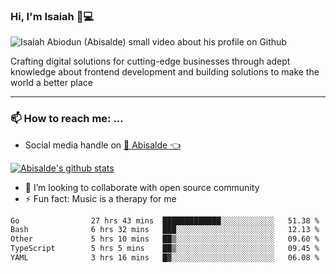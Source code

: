 ### Hi, I'm Isaiah 🌻💻

<img src="https://res.cloudinary.com/abisalde/image/upload/c_scale,h_311,w_816/v1616039512/Abisalde_github.gif" alt="Isaiah Abiodun (Abisalde) small video about his profile on Github">

Crafting digital solutions for cutting-edge businesses through adept knowledge about frontend development and building solutions to make the world a better place
<hr>

### 📫 How to reach me: ...
- Social media handle on <a href="https://twitter.com/abisalde">🔔  Abisalde   👈</a>


[![Abisalde's github stats](https://github-readme-stats.vercel.app/api?username=abisalde)](https://github.com/abisalde/github-readme-stats)

- 👯 I’m looking to collaborate with open source community
- ⚡ Fun fact: Music is a therapy for me


<!--
**abisalde/Abisalde** is a ✨ _special_ ✨ repository because its `README.md` (this file) appears on your GitHub profile.

Here are some ideas to get you started:


- 👯 I’m looking to collaborate with open source community
- 🤔 I’m looking for help with ...
- 💬 Ask me about ...
- 📫 How to reach me: ...
- 😄 Pronouns: ...
- ⚡ Fun fact: ...
-->

<!--START_SECTION:waka-->

```txt
Go                27 hrs 43 mins  █████████████░░░░░░░░░░░░   51.38 %
Bash              6 hrs 32 mins   ███░░░░░░░░░░░░░░░░░░░░░░   12.13 %
Other             5 hrs 10 mins   ██▒░░░░░░░░░░░░░░░░░░░░░░   09.60 %
TypeScript        5 hrs 5 mins    ██▒░░░░░░░░░░░░░░░░░░░░░░   09.45 %
YAML              3 hrs 16 mins   █▓░░░░░░░░░░░░░░░░░░░░░░░   06.08 %
```

<!--END_SECTION:waka-->

